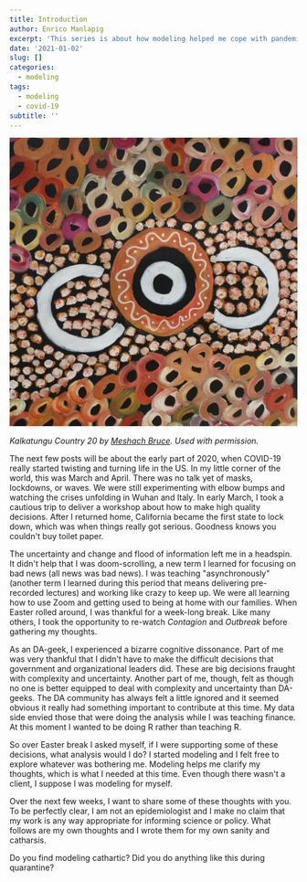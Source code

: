 ```yaml
---
title: Introduction
author: Enrico Manlapig
excerpt: 'This series is about how modeling helped me cope with pandemic anxiety'
date: '2021-01-02'
slug: []
categories:
  - modeling
tags:
  - modeling
  - covid-19
subtitle: ''
---
```


![contemporary aboriginal art](featured.jpg)

*Kalkatungu Country 20 by [Meshach Bruce](https://www.cungelellaart.com/). Used with permission.*



The next few posts will be about the early part of 2020, when COVID-19 really started twisting and turning life in the US.  In my little corner of the world, this was March and April.  There was no talk yet of masks, lockdowns, or waves.  We were still experimenting with elbow bumps and watching the crises unfolding in Wuhan and Italy. In early March, I took a cautious trip to deliver a workshop about how to make high quality decisions.  After I returned home, California became the first state to lock down, which was when things really got serious. Goodness knows you couldn't buy toilet paper.  

The uncertainty and change and flood of information left me in a headspin.  It didn't help that I was doom-scrolling, a new term I learned for focusing on bad news (all news was bad news). I was teaching "asynchronously" (another term I learned during this period that means delivering pre-recorded lectures) and working like crazy to keep up. We were all learning how to use Zoom and getting used to being at home with our families.  When Easter rolled around, I was thankful for a week-long break.  Like many others, I took the opportunity to re-watch *Contagion* and *Outbreak* before gathering my thoughts.  


As an DA-geek, I experienced a bizarre cognitive dissonance.  Part of me was very thankful that I didn't have to make the difficult decisions that government and organizational leaders did.  These are big decisions fraught with complexity and uncertainty.  Another part of me, though, felt as though no one is better equipped to deal with complexity and uncertainty than DA-geeks.  The DA community has always felt a little ignored and it seemed obvious it really had something important to contribute at this time.  My data side envied those that were doing the analysis while I was  teaching finance.  At this moment I wanted to be doing R rather than teaching R.

So over Easter break I asked myself, if I were supporting some of these decisions, what analysis would I do?  I started modeling and I felt free to  explore whatever was bothering me.  Modeling helps me clarify my thoughts, which is what I needed at this time.  Even though there wasn't a client, I suppose I was modeling for myself.  

Over the next few weeks, I want to share some of these thoughts with you.  To be perfectly clear, I am not an epidemiologist and I make no claim that my work is any way appropriate for informing science or  policy.  What follows are my own thoughts and I wrote them for my own sanity and catharsis.

Do you find modeling cathartic? Did you do anything like this during quarantine?
